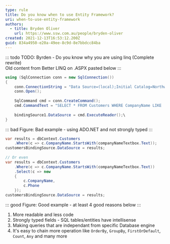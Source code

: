 ```yaml
---
type: rule
title: Do you know when to use Entity Framework?
uri: when-to-use-entity-framework
authors:
  - title: Bryden Oliver
    url: https://www.ssw.com.au/people/bryden-oliver
created: 2021-12-13T16:53:12.200Z
guid: 834a4950-e20a-49ee-8c9d-8e7bbdcc84ba
---
```

::: todo
TODO: Byrden - Do you know why you are using linq (Complete rewrite)   
Old content from Better LINQ on .ASPX pasted below
:::

<!--endintro-->

```cs
using (SqlConnection conn = new SqlConnection())
{
    conn.ConnectionString = "Data Source=(local);Initial Catalog=Northwind;Integrated Security=True";
    conn.Open();
  
    SqlCommand cmd = conn.CreateCommand();
    cmd.CommandText = "SELECT * FROM Customers WHERE CompanyName LIKE '" + companyNameTextbox.Text + "%'";
  
    bindingSource1.DataSource = cmd.ExecuteReader();\
}
```
::: bad
Figure: Bad example - using ADO.NET and not strongly typed
:::

```cs
var results = dbContext.Customers
    .Where(c => c.CompanyName.StartsWith(companyNameTextbox.Text));
customersBindingSource.DataSource = results;
  
// Or even
var results = dbContext.Customers
    .Where(c => c.CompanyName.StartsWith(companyNameTextbox.Text))
    .Select(c => new
    {
        c.CompanyName,
        c.Phone
    });
customersBindingSource.DataSource = results;
```
::: good
Figure: Good example - at least 4 good reasons below
:::

1. More readable and less code
2. Strongly typed fields - SQL tables/entities have intellisense
3. Making queries that are independant from specific Database engine
4. It's easy to chain more operation like `OrderBy`, `GroupBy`, `FirstOrDefault`, `Count`, `Any` and many more
